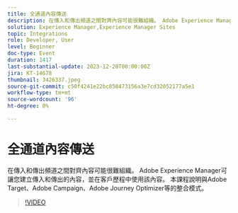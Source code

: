 ```yaml
---
title: 全通道內容傳送
description: 在傳入和傳出頻道之間對齊內容可能很難組織。 Adobe Experience Manager可讓您建立傳入和傳出的內容，並在客戶歷程中使用該內容。 本課程說明與Adobe Target、Adobe Campaign、Adobe Journey Optimizer等的整合模式。
solution: Experience Manager,Experience Manager Sites
topic: Integrations
role: Developer, User
level: Beginner
doc-type: Event
duration: 1417
last-substantial-update: 2023-12-20T00:00:00Z
jira: KT-14678
thumbnail: 3426337.jpeg
source-git-commit: c50f4241e22bc858473156a3e7cd32052177a5e1
workflow-type: tm+mt
source-wordcount: '96'
ht-degree: 0%

---
```



# 全通道內容傳送

在傳入和傳出頻道之間對齊內容可能很難組織。 Adobe Experience Manager可讓您建立傳入和傳出的內容，並在客戶歷程中使用該內容。 本課程說明與Adobe Target、Adobe Campaign、Adobe Journey Optimizer等的整合模式。

>[!VIDEO](https://video.tv.adobe.com/v/3426337/?learn=on)
